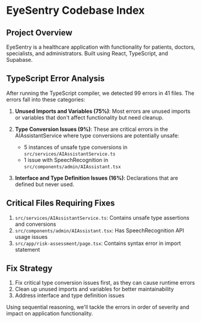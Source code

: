 # EyeSentry Codebase Index

## Project Overview
EyeSentry is a healthcare application with functionality for patients, doctors, specialists, and administrators. Built using React, TypeScript, and Supabase.

## TypeScript Error Analysis

After running the TypeScript compiler, we detected 99 errors in 41 files. The errors fall into these categories:

1. **Unused Imports and Variables (75%)**: Most errors are unused imports or variables that don't affect functionality but need cleanup.

2. **Type Conversion Issues (9%)**: These are critical errors in the AIAssistantService where type conversions are potentially unsafe:
   - 5 instances of unsafe type conversions in `src/services/AIAssistantService.ts`
   - 1 issue with SpeechRecognition in `src/components/admin/AIAssistant.tsx`

3. **Interface and Type Definition Issues (16%)**: Declarations that are defined but never used.

## Critical Files Requiring Fixes

1. `src/services/AIAssistantService.ts`: Contains unsafe type assertions and conversions
2. `src/components/admin/AIAssistant.tsx`: Has SpeechRecognition API usage issues
3. `src/app/risk-assessment/page.tsx`: Contains syntax error in import statement

## Fix Strategy

1. Fix critical type conversion issues first, as they can cause runtime errors
2. Clean up unused imports and variables for better maintainability 
3. Address interface and type definition issues

Using sequential reasoning, we'll tackle the errors in order of severity and impact on application functionality.
